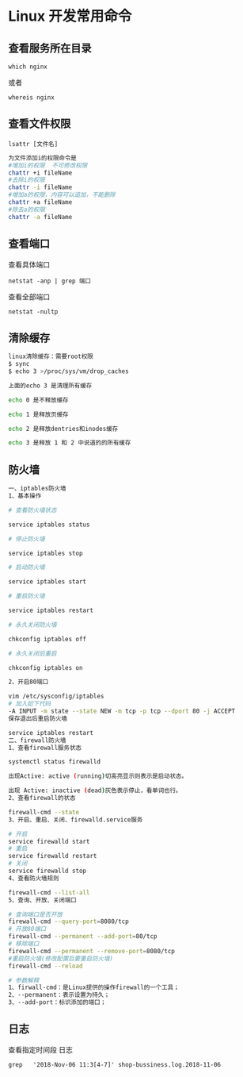 # Linux 开发常用命令

## **查看服务所在目录**

`which nginx`

或者 

`whereis nginx` 

## **查看文件权限**

`lsattr [文件名]`

```bash
为文件添加i的权限命令是
#增加i的权限  不可修改权限 
chattr +i fileName
#去除i的权限
chattr -i fileName
#增加a的权限，内容可以追加，不能删除
chattr +a fileName
#除去a的权限
chattr -a fileName
```

## 查看端口

查看具体端口

`netstat -anp | grep 端口` 

查看全部端口

`netstat -nultp`

## 清除缓存

```bash
linux清除缓存：需要root权限
$ sync
$ echo 3 >/proc/sys/vm/drop_caches

上面的echo 3 是清理所有缓存

echo 0 是不释放缓存

echo 1 是释放页缓存

echo 2 是释放dentries和inodes缓存

echo 3 是释放 1 和 2 中说道的的所有缓存
```

## 防火墙

```bash
一、iptables防火墙
1、基本操作

# 查看防火墙状态

service iptables status  

# 停止防火墙

service iptables stop  

# 启动防火墙

service iptables start  

# 重启防火墙

service iptables restart  

# 永久关闭防火墙

chkconfig iptables off  

# 永久关闭后重启

chkconfig iptables on　　

2、开启80端口

vim /etc/sysconfig/iptables
# 加入如下代码
-A INPUT -m state --state NEW -m tcp -p tcp --dport 80 -j ACCEPT
保存退出后重启防火墙

service iptables restart
二、firewall防火墙
1、查看firewall服务状态

systemctl status firewalld

出现Active: active (running)切高亮显示则表示是启动状态。

出现 Active: inactive (dead)灰色表示停止，看单词也行。
2、查看firewall的状态

firewall-cmd --state
3、开启、重启、关闭、firewalld.service服务

# 开启
service firewalld start
# 重启
service firewalld restart
# 关闭
service firewalld stop
4、查看防火墙规则

firewall-cmd --list-all
5、查询、开放、关闭端口

# 查询端口是否开放
firewall-cmd --query-port=8080/tcp
# 开放80端口
firewall-cmd --permanent --add-port=80/tcp
# 移除端口
firewall-cmd --permanent --remove-port=8080/tcp
#重启防火墙(修改配置后要重启防火墙)
firewall-cmd --reload

# 参数解释
1、firwall-cmd：是Linux提供的操作firewall的一个工具；
2、--permanent：表示设置为持久；
3、--add-port：标识添加的端口；
```

## **日志**

查看指定时间段 日志

```shell
grep   '2018-Nov-06 11:3[4-7]' shop-bussiness.log.2018-11-06
```

